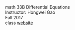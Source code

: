 math 33B Differential Equations  
Instructor: Hongwei Gao  
Fall 2017  
class [website](http://math.ucla.edu/~hwgao/math33B_lecture2.html)